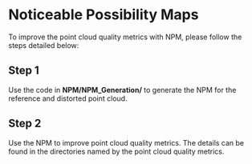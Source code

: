 # Noticeable Possibility Maps

To improve the point cloud quality metrics with NPM, please follow the steps detailed below:

## Step 1
Use the code in **NPM/NPM_Generation/** to generate the NPM for the reference and distorted point cloud.

## Step 2
Use the NPM to improve point cloud quality metrics. The details can be found in the directories named by the point cloud quality metrics.
